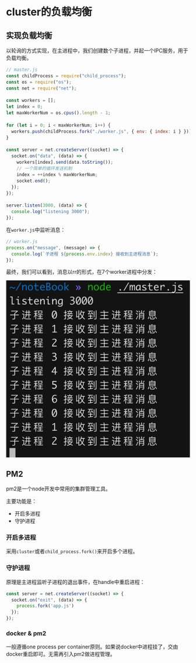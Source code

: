 # cluster的负载均衡

## 实现负载均衡

以轮询的方式实现，在主进程中，我们创建数个子进程，并起一个IPC服务，用于负载均衡。

```JavaScript
// master.js
const childProcess = require("child_process");
const os = require("os");
const net = require("net");

const workers = [];
let index = 0;
let maxWorkerNum = os.cpus().length - 1;

for (let i = 0; i < maxWorkerNum; i++) {
  workers.push(childProcess.fork("./worker.js", { env: { index: i } }));
}

const server = net.createServer((socket) => {
  socket.on("data", (data) => {
    workers[index].send(data.toString());
    // 一个简单的循环发送机制
    index = ++index % maxWorkerNum;
    socket.end();
  });
});

server.listen(3000, (data) => {
  console.log("listening 3000");
});
```


在`worker.js`中监听消息：

```JavaScript
// worker.js
process.on("message", (message) => {
  console.log(`子进程 ${process.env.index} 接收到主进程消息`);
});
```


最终，我们可以看到，消息以rr的形式，在7个worker进程中分发：

![](image/image.png "")

## PM2

pm2是一个node开发中常用的集群管理工具。

主要功能是：

- 开启多进程
- 守护进程

### 开启多进程

采用`cluster`或者`child_process.fork()`来开启多个进程。

### 守护进程

原理是主进程监听子进程的退出事件，在handle中重启进程：

```JavaScript
const server = net.createServer((socket) => {
  socket.on("exit", (data) => {
    process.fork('app.js')
  });
});

```


### docker & pm2

一般遵循one process per container原则。如果说docker中进程挂了，交由docker重启即可。无需再引入pm2做进程管理。




